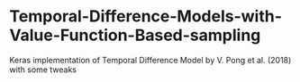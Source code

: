# Temporal-Difference-Models-with-Value-Function-Based-sampling
Keras implementation of Temporal Difference Model by V. Pong et al. (2018) with some tweaks
